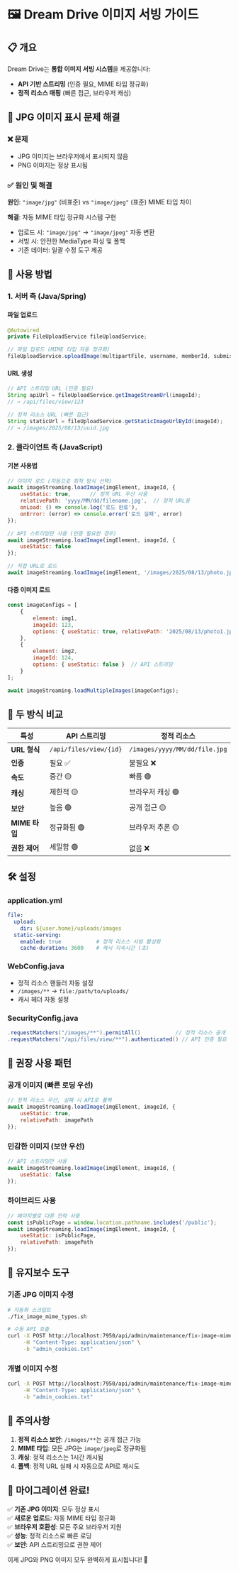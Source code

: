 # 🖼️ Dream Drive 이미지 서빙 가이드

## 📋 개요

Dream Drive는 **통합 이미지 서빙 시스템**을 제공합니다:
- **API 기반 스트리밍** (인증 필요, MIME 타입 정규화)  
- **정적 리소스 매핑** (빠른 접근, 브라우저 캐싱)

## 🔧 JPG 이미지 표시 문제 해결

### ❌ 문제
- JPG 이미지는 브라우저에서 표시되지 않음
- PNG 이미지는 정상 표시됨

### ✅ 원인 및 해결
**원인**: `"image/jpg"` (비표준) vs `"image/jpeg"` (표준) MIME 타입 차이

**해결**: 자동 MIME 타입 정규화 시스템 구현
- 업로드 시: `"image/jpg"` → `"image/jpeg"` 자동 변환
- 서빙 시: 안전한 MediaType 파싱 및 폴백
- 기존 데이터: 일괄 수정 도구 제공

## 🚀 사용 방법

### 1. 서버 측 (Java/Spring)

#### 파일 업로드
```java
@Autowired
private FileUploadService fileUploadService;

// 파일 업로드 (MIME 타입 자동 정규화)
fileUploadService.uploadImage(multipartFile, username, memberId, submissionId);
```

#### URL 생성
```java
// API 스트리밍 URL (인증 필요)
String apiUrl = fileUploadService.getImageStreamUrl(imageId);
// → /api/files/view/123

// 정적 리소스 URL (빠른 접근)
String staticUrl = fileUploadService.getStaticImageUrlById(imageId);
// → /images/2025/08/13/uuid.jpg
```

### 2. 클라이언트 측 (JavaScript)

#### 기본 사용법
```javascript
// 이미지 로드 (자동으로 최적 방식 선택)
await imageStreaming.loadImage(imgElement, imageId, {
    useStatic: true,      // 정적 URL 우선 사용
    relativePath: 'yyyy/MM/dd/filename.jpg',  // 정적 URL용
    onLoad: () => console.log('로드 완료'),
    onError: (error) => console.error('로드 실패', error)
});

// API 스트리밍만 사용 (인증 필요한 경우)
await imageStreaming.loadImage(imgElement, imageId, {
    useStatic: false
});

// 직접 URL로 로드
await imageStreaming.loadImage(imgElement, '/images/2025/08/13/photo.jpg');
```

#### 다중 이미지 로드
```javascript
const imageConfigs = [
    {
        element: img1,
        imageId: 123,
        options: { useStatic: true, relativePath: '2025/08/13/photo1.jpg' }
    },
    {
        element: img2,
        imageId: 124,
        options: { useStatic: false }  // API 스트리밍
    }
];

await imageStreaming.loadMultipleImages(imageConfigs);
```

## 🔀 두 방식 비교

| 특성 | API 스트리밍 | 정적 리소스 |
|------|-------------|-------------|
| **URL 형식** | `/api/files/view/{id}` | `/images/yyyy/MM/dd/file.jpg` |
| **인증** | 필요 ✅ | 불필요 ❌ |
| **속도** | 중간 🟡 | 빠름 🟢 |
| **캐싱** | 제한적 🟡 | 브라우저 캐싱 🟢 |
| **보안** | 높음 🟢 | 공개 접근 🟡 |
| **MIME 타입** | 정규화됨 🟢 | 브라우저 추론 🟡 |
| **권한 제어** | 세밀함 🟢 | 없음 ❌ |

## 🛠️ 설정

### application.yml
```yaml
file:
  upload:
    dir: ${user.home}/uploads/images
  static-serving:
    enabled: true           # 정적 리소스 서빙 활성화
    cache-duration: 3600    # 캐시 지속시간 (초)
```

### WebConfig.java
- 정적 리소스 핸들러 자동 설정
- `/images/**` → `file:/path/to/uploads/`
- 캐시 헤더 자동 설정

### SecurityConfig.java
```java
.requestMatchers("/images/**").permitAll()           // 정적 리소스 공개
.requestMatchers("/api/files/view/**").authenticated() // API 인증 필요
```

## 🎯 권장 사용 패턴

### 공개 이미지 (빠른 로딩 우선)
```javascript
// 정적 리소스 우선, 실패 시 API로 폴백
await imageStreaming.loadImage(imgElement, imageId, {
    useStatic: true,
    relativePath: imagePath
});
```

### 민감한 이미지 (보안 우선)
```javascript
// API 스트리밍만 사용
await imageStreaming.loadImage(imgElement, imageId, {
    useStatic: false
});
```

### 하이브리드 사용
```javascript
// 페이지별로 다른 전략 사용
const isPublicPage = window.location.pathname.includes('/public');
await imageStreaming.loadImage(imgElement, imageId, {
    useStatic: isPublicPage,
    relativePath: imagePath
});
```

## 🔧 유지보수 도구

### 기존 JPG 이미지 수정
```bash
# 자동화 스크립트
./fix_image_mime_types.sh

# 수동 API 호출
curl -X POST http://localhost:7950/api/admin/maintenance/fix-image-mime-types \
     -H "Content-Type: application/json" \
     -b "admin_cookies.txt"
```

### 개별 이미지 수정
```bash
curl -X POST http://localhost:7950/api/admin/maintenance/fix-image-mime-type/123 \
     -H "Content-Type: application/json" \
     -b "admin_cookies.txt"
```

## 🚨 주의사항

1. **정적 리소스 보안**: `/images/**`는 공개 접근 가능
2. **MIME 타입**: 모든 JPG는 `image/jpeg`로 정규화됨  
3. **캐싱**: 정적 리소스는 1시간 캐시됨
4. **폴백**: 정적 URL 실패 시 자동으로 API로 재시도

## 🎉 마이그레이션 완료!

✅ **기존 JPG 이미지**: 모두 정상 표시  
✅ **새로운 업로드**: 자동 MIME 타입 정규화  
✅ **브라우저 호환성**: 모든 주요 브라우저 지원  
✅ **성능**: 정적 리소스로 빠른 로딩  
✅ **보안**: API 스트리밍으로 권한 제어  

이제 JPG와 PNG 이미지 모두 완벽하게 표시됩니다! 🎯
